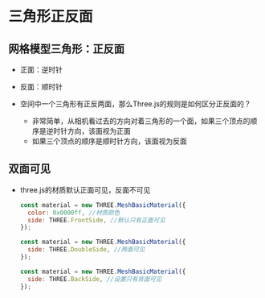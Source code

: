 # 三角形正反面

## 网格模型三角形：正反面

+ 正面：逆时针
+ 反面：顺时针

+ 空间中一个三角形有正反两面，那么Three.js的规则是如何区分正反面的？

  + 非常简单，从相机看过去的方向对着三角形的一个面，如果三个顶点的顺序是逆时针方向，该面视为正面
  + 如果三个顶点的顺序是顺时针方向，该面视为反面

## 双面可见

+ three.js的材质默认正面可见，反面不可见

  ```js
  const material = new THREE.MeshBasicMaterial({
    color: 0x0000ff, //材质颜色
    side: THREE.FrontSide, //默认只有正面可见
  });
  ```

  ```js
  const material = new THREE.MeshBasicMaterial({
    side: THREE.DoubleSide, //两面可见
  });
  ```

  ```js
  const material = new THREE.MeshBasicMaterial({
    side: THREE.BackSide, //设置只有背面可见
  });
  ```
